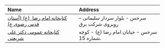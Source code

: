 | Name                                                                               | Address                                      |
|:-----------------------------------------------------------------------------------|:---------------------------------------------|
| [كتابخانه امام رضا  (ع) (آستان قدس رضوی ع)](https://library.razavi.ir/aqlibraries) | سرخس - بلوار سردار سلیمانی – روبروی شرکت برق |
| [كتابخانه عمومی دكتر علی شریعتی](http://mashadpl.ir)                               | سرخس - خیابان امام رضا (ع) - كوچه شماره 15.  |